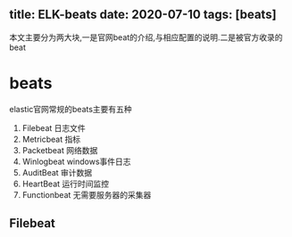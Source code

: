 title: ELK-beats
date: 2020-07-10
tags: [beats]
---

本文主要分为两大块,一是官网beat的介绍,与相应配置的说明.二是被官方收录的beat

 <!--more-->

 # beats

elastic官网常规的beats主要有五种

1. Filebeat 日志文件
2. Metricbeat 指标
3. Packetbeat 网络数据
4. Winlogbeat   windows事件日志
5. AuditBeat    审计数据
6. HeartBeat    运行时间监控
7. Functionbeat 无需要服务器的采集器


## Filebeat
    